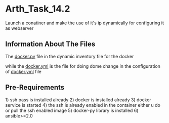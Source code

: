 # Arth_Task_14.2
Launch a conatiner and make the use of it's ip dynamically for configuring it as webserver
<h2> Information About The Files </h2>
<p>The <a href="https://raw.githubusercontent.com/ansible/ansible/stable-2.9/contrib/inventory/docker.py">docker.py</a> file in the dynamic inventory file for the docker</p>
<p>while the <a href="https://raw.githubusercontent.com/ansible/ansible/stable-2.9/contrib/inventory/docker.yml">docker.yml</a> is the file for doing dome change in the configuration of <a href="https://raw.githubusercontent.com/ansible/ansible/stable-2.9/contrib/inventory/docker.yml">docker.yml</a> file</p>

<h2> Pre-Requirements </h2>
1) ssh pass is installed already
2) docker is installed already
3) docker service is started
4) the ssh is already enabled in the container either u do or pull the ssh enabled image
5) docker-py library is installed
6) ansible>=2.0


